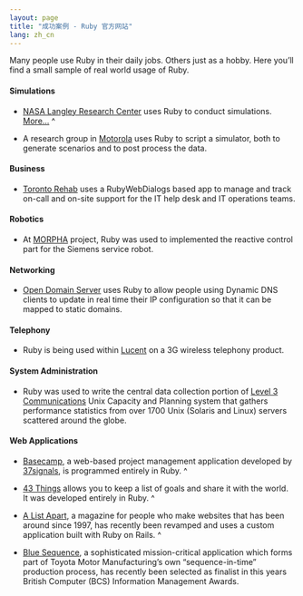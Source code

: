 ```yaml
---
layout: page
title: "成功案例 - Ruby 官方网站"
lang: zh_cn
---
```


Many people use Ruby in their daily jobs. Others just as a hobby. Here
you’ll find a small sample of real world usage of Ruby.

#### Simulations

* [NASA Langley Research Center][1] uses Ruby to conduct simulations.
  [More…][2]
^

* A research group in [Motorola][3] uses Ruby to script a simulator,
  both to generate scenarios and to post process the data.

#### Business

* [Toronto Rehab][4] uses a RubyWebDialogs based app to manage and track
  on-call and on-site support for the IT help desk and IT operations
  teams.

#### Robotics

* At [MORPHA][5] project, Ruby was used to implemented the reactive
  control part for the Siemens service robot.

#### Networking

* [Open Domain Server][6] uses Ruby to allow people using Dynamic DNS
  clients to update in real time their IP configuration so that it can
  be mapped to static domains.

#### Telephony

* Ruby is being used within [Lucent][7] on a 3G wireless telephony
  product.

#### System Administration

* Ruby was used to write the central data collection portion of [Level 3
  Communications][8] Unix Capacity and Planning system that gathers
  performance statistics from over 1700 Unix (Solaris and Linux) servers
  scattered around the globe.

#### Web Applications

* [Basecamp][9], a web-based project management application developed by
  [37signals][10], is programmed entirely in Ruby.
^

* [43 Things][11] allows you to keep a list of goals and share it with
  the world. It was developed entirely in Ruby.
^

* [A List Apart][12], a magazine for people who make websites that has
  been around since 1997, has recently been revamped and uses a custom
  application built with Ruby on Rails.
^

* [Blue Sequence][13], a sophisticated mission-critical application
  which forms part of Toyota Motor Manufacturing’s own
  “sequence-in-time” production process, has recently been selected as
  finalist in this years British Computer (BCS) Information Management
  Awards.



[1]: http://www.larc.nasa.gov/ 
[2]: http://www-106.ibm.com/developerworks/linux/library/l-oslab/ 
[3]: http://www.motorola.com 
[4]: http://www.torontorehab.on.ca/ 
[5]: http://www.morpha.de/php_e/ 
[6]: http://ods.org/ 
[7]: http://www.lucent.com/ 
[8]: http://www.level3.com/ 
[9]: http://www.basecamphq.com 
[10]: http://www.37signals.com 
[11]: http://www.43things.com 
[12]: http://www.alistapart.com 
[13]: http://www.bluefountain.com/casestudies/bfs-deliver-a-2nd-sequence-production-system-for-toyota/ 
